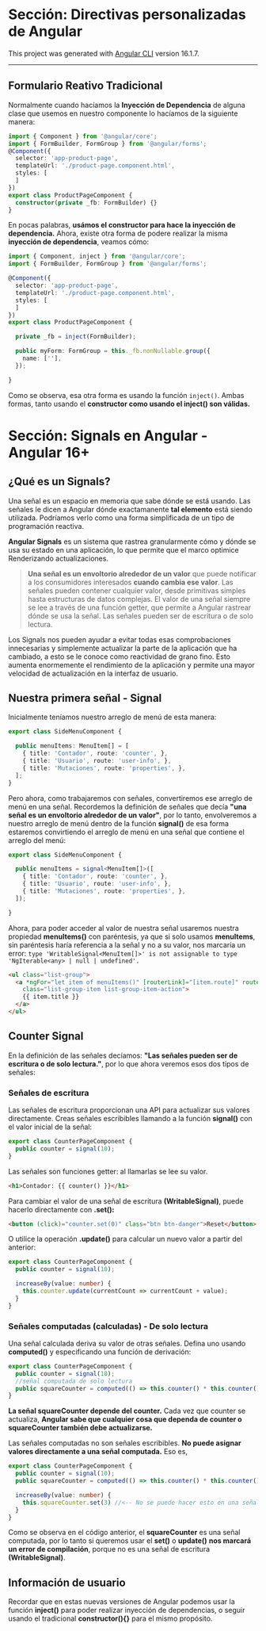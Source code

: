 # Sección: Directivas personalizadas de Angular

This project was generated with [Angular CLI](https://github.com/angular/angular-cli) version 16.1.7.

---

## Formulario Reativo Tradicional

Normalmente cuando hacíamos la **Inyección de Dependencia** de alguna clase que usemos en nuestro componente
lo hacíamos de la siguiente manera:

````typescript
import { Component } from '@angular/core';
import { FormBuilder, FormGroup } from '@angular/forms';
@Component({
  selector: 'app-product-page',
  templateUrl: './product-page.component.html',
  styles: [
  ]
})
export class ProductPageComponent {
  constructor(private _fb: FormBuilder) {}
}
````

En pocas palabras, **usámos el constructor para hace la inyección de dependencia.** Ahora, existe otra forma de 
podere realizar la misma **inyección de dependencia**, veamos cómo: 


````typescript
import { Component, inject } from '@angular/core';
import { FormBuilder, FormGroup } from '@angular/forms';

@Component({
  selector: 'app-product-page',
  templateUrl: './product-page.component.html',
  styles: [
  ]
})
export class ProductPageComponent {

  private _fb = inject(FormBuilder);

  public myForm: FormGroup = this._fb.nonNullable.group({
    name: [''],
  });

}
````

Como se observa, esa otra forma es usando la función ``inject()``. Ambas formas, tanto usando el **constructor como usando el inject() son válidas.**


# Sección: Signals en Angular - Angular 16+

## ¿Qué es un Signals?

Una señal es un espacio en memoria que sabe dónde se está usando. Las señales le dicen a Angular dónde exactamanente **tal elemento** está siendo utilizada. Podríamos verlo como una forma simplificada de un tipo de programación reactiva.

**Angular Signals** es un sistema que rastrea granularmente cómo y dónde se usa su estado en una aplicación, lo que permite que el marco optimice Renderizando actualizaciones.


> **Una señal es un envoltorio alrededor de un valor** que puede notificar a los consumidores interesados **cuando cambia ese valor**. Las señales pueden contener cualquier valor, desde primitivas simples hasta estructuras de datos complejas.
> El valor de una señal siempre se lee a través de una función getter, que permite a Angular rastrear dónde se usa la señal.
> Las señales pueden ser de escritura o de solo lectura.

Los Signals nos pueden ayudar a evitar todas esas comprobaciones innecesarias y simplemente actualizar la parte de la aplicación que ha cambiado, a esto se le conoce como reactividad de grano fino. Esto aumenta enormemente el rendimiento de la aplicación y permite una mayor velocidad de actualización en la interfaz de usuario.

## Nuestra primera señal - Signal

Inicialmente teníamos nuestro arreglo de menú de esta manera:

````typescript
export class SideMenuComponent {

  public menuItems: MenuItem[] = [
    { title: 'Contador', route: 'counter', },
    { title: 'Usuario', route: 'user-info', },
    { title: 'Mutaciones', route: 'properties', },
  ];
}
````

Pero ahora, como trabajaremos con señales, convertiremos ese arreglo de menú en una señal. Recordemos la definición de señales que decía **"una señal es un envoltorio alrededor de un valor"**, por lo tanto, envolveremos a nuestro arreglo de menú dentro de la función **signal()** de esa forma estaremos convirtiendo el arreglo de menú en una señal que contiene el arreglo del menú:

````typescript
export class SideMenuComponent {

  public menuItems = signal<MenuItem[]>([
    { title: 'Contador', route: 'counter', },
    { title: 'Usuario', route: 'user-info', },
    { title: 'Mutaciones', route: 'properties', },
  ]);

}
````

Ahora, para poder acceder al valor de nuestra señal usaremos nuestra propiedad **menuItems()** con paréntesis, ya que si solo usamos **menuItems**, sin paréntesis haría referencia a la señal y no a su valor, nos marcaría un error: ``type 'WritableSignal<MenuItem[]>' is not assignable to type 'NgIterable<any> | null | undefined'.``

````html
<ul class="list-group">
  <a *ngFor="let item of menuItems()" [routerLink]="[item.route]" routerLinkActive="active"
    class="list-group-item list-group-item-action">
    {{ item.title }}
  </a>
</ul>
````

## Counter Signal

En la definición de las señales decíamos: **"Las señales pueden ser de escritura o de solo lectura."**, por lo que ahora veremos esos dos tipos de señales:

### Señales de escritura

Las señales de escritura proporcionan una API para actualizar sus valores directamente. Creas señales escribibles llamando a la función **signal()** con el valor inicial de la señal:

````typescript
export class CounterPageComponent {
  public counter = signal(10);
}
````

Las señales son funciones getter: al llamarlas se lee su valor.
````html
<h1>Contador: {{ counter() }}</h1>
````

Para cambiar el valor de una señal de escritura **(WritableSignal)**, puede hacerlo directamente con **.set():**

````html
<button (click)="counter.set(0)" class="btn btn-danger">Reset</button>
````
O utilice la operación **.update()** para calcular un nuevo valor a partir del anterior:

````typescript
export class CounterPageComponent {
  public counter = signal(10);

  increaseBy(value: number) {
    this.counter.update(currentCount => currentCount + value);
  }
}
````

### Señales computadas (calculadas) - De solo lectura

Una señal calculada deriva su valor de otras señales. Defina uno usando **computed()** y especificando una función de derivación:

````typescript
export class CounterPageComponent {
  public counter = signal(10);
  //señal computada de solo lectura
  public squareCounter = computed(() => this.counter() * this.counter());
}
````
**La señal squareCounter depende del counter.** Cada vez que counter se actualiza, **Angular sabe que cualquier cosa que dependa de counter o squareCounter también debe actualizarse.**


Las señales computadas no son señales escribibles. **No puede asignar valores directamente a una señal computada.** Eso es,

````typescript
export class CounterPageComponent {
  public counter = signal(10);
  public squareCounter = computed(() => this.counter() * this.counter()); //<-- Señal computada

  increaseBy(value: number) {
    this.squareCounter.set(3) //<-- No se puede hacer esto en una señal computada
  }
}
````
Como se observa en el código anterior, el **squareCounter** es una señal computada, por lo tanto si queremos usar el **set()** o **update()** **nos marcará un error de compilación**, porque no es una señal de escritura **(WritableSignal)**.

## Información de usuario

Recordar que en estas nuevas versiones de Angular podemos usar la función **inject()** para poder realizar inyección de dependencias, o seguir usando el tradicional **constructor(){}** para el mismo propósito.
